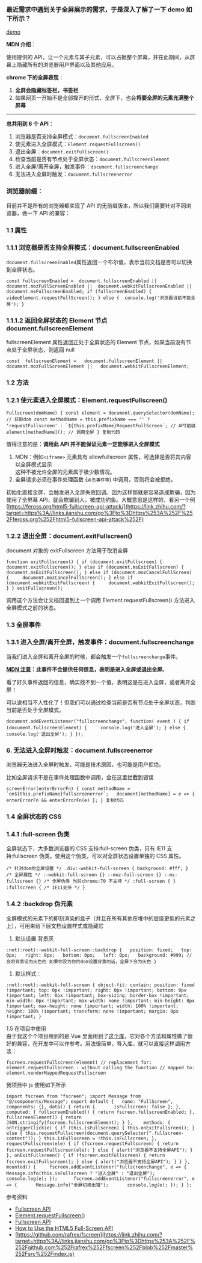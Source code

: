 ### 最近需求中遇到关于全屏展示的需求，于是深入了解了一下 demo 如下所示？

[demo](https://link.zhihu.com/?target=https%3A//links.jianshu.com/go%3Fto%3Dhttps%253A%252F%252Fcodepen.io%252Fpengxiaohui00%252Fpen%252FNWPjYyJ)

**MDN 介绍**：

使用提供的 API，让一个元素与其子元素，可以占据整个屏幕，并在此期间，从屏幕上隐藏所有的浏览器用户界面以及其他应用。

**chrome 下的全屏表现**：

1. **全屏会隐藏标签栏，书签栏**
2. 如果网页一开始不是全部撑开的形式，全屏下，也会**将要全屏的元素充满整个屏幕**

***

**总共用到 6 个 API**：

1. 浏览器是否支持全屏模式：`document.fullscreenEnabled`
2. 使元素进入全屏模式：`Element.requestFullscreen()`
3. 退出全屏：`document.exitFullscreen()`
4. 检查当前是否有节点处于全屏状态：`document.fullscreenElement`
5. 进入全屏/离开全屏，触发事件：`document.fullscreenchange`
6. 无法进入全屏时触发：`document.fullscreenerror`

### 浏览器前缀：

目前并不是所有的浏览器都实现了 API 的无前缀版本，所以我们需要针对不同浏览器，做一下 API 的兼容：

### 1.1 属性

### 1.1.1 浏览器是否支持全屏模式：document.fullscreenEnabled

`document.fullscreenEnabled`属性返回一个布尔值，表示当前文档是否可以切换到全屏状态。

```
const fullscreenEnabled =  document.fullscreenEnabled ||  document.mozFullScreenEnabled ||  document.webkitFullscreenEnabled ||  document.msFullscreenEnabled; if (fullscreenEnabled) {  videoElement.requestFullScreen(); } else {  console.log('浏览器当前不能全屏'); } 
```

### 1.1.1.2 返回全屏状态的 Element 节点 document.fullscreenElement

fullscreenElement 属性返回正处于全屏状态的 Element 节点，如果当前没有节点处于全屏状态，则返回 null

```
const  fullscreenElement =   document.fullscreenElement ||   document.mozFullScreenElement ||   document.webkitFullscreenElement; 
```

### 1.2 方法

### 1.2.1 使元素进入全屏模式：Element.requestFullscreen()

```
Fullscreen(domName) { const element = document.querySelector(domName); // 获取dom const methodName = this.prefixName === '' ? 'requestFullscreen' : `${this.prefixName}RequestFullScreen`; // API前缀   element[methodName](); // 调用全屏 } 复制代码 
```

值得注意的是：**调用此 API 并不能保证元素一定能够进入全屏模式**

1. MDN：例如`<iframe>` 元素具有 allowfullscreen 属性，可选择是否将其内容以全屏模式显示\
   这种不被允许全屏的元素属于极少数情况。
2. 全屏请求必须在事件处理函数 (`点击事件等`) 中调用，否则将会被拒绝。

初始化直接全屏，会触发进入全屏失败回调。因为这样那就是容易造成欺骗，因为使用了全屏幕 API，就会欺骗到人，被成功钓鱼。大概意思是这样的，看另一个例[https://feross.org/html5-fullscreen-api-attack/](https://link.zhihu.com/?target=https%3A//links.jianshu.com/go%3Fto%3Dhttps%253A%252F%252Ffeross.org%252Fhtml5-fullscreen-api-attack%252F)

### 1.2.2 退出全屏：document.exitFullscreen()

document 对象的 exitFullscreen 方法用于取消全屏

```
function exitFullscreen() { if (document.exitFullscreen) {     document.exitFullscreen(); } else if (document.msExitFullscreen) {     document.msExitFullscreen(); } else if (document.mozCancelFullScreen) {     document.mozCancelFullScreen(); } else if (document.webkitExitFullscreen) {     document.webkitExitFullscreen(); } } exitFullscreen(); 
```

调用这个方法会让文档回退到上一个调用 Element.requestFullscreen() 方法进入全屏模式之前的状态。

### 1.3 全屏事件

### 1.3.1 进入全屏/离开全屏，触发事件：document.fullscreenchange

当我们进入全屏和离开全屏的时候，都会触发一个`fullscreenchange`事件。

**[MDN 注意](https://link.zhihu.com/?target=https%3A//links.jianshu.com/go%3Fto%3Dhttps%253A%252F%252Fdeveloper.mozilla.org%252Fzh-CN%252Fdocs%252FWeb%252FAPI%252FFullscreen_API%2523%2525E9%252580%25259A%2525E7%25259F%2525A5)：此事件不会提供任何信息，表明是进入全屏或退出全屏**。

看了好久事件返回的信息，确实找不到一个值，表明这是在进入全屏，或者离开全屏！

可以说相当不人性化了！但我们可以通过检查当前是否有节点处于全屏状态，判断当前是否处于全屏模式。

```
document.addEventListener("fullscreenchange", function( event ) { if (document.fullscreenElement) {     console.log('进入全屏'); } else {     console.log('退出全屏'); } }); 
```

### 6. 无法进入全屏时触发：document.fullscreenerror

浏览器无法进入全屏时触发，可能是技术原因，也可能是用户拒绝。

比如全屏请求不是在事件处理函数中调用，会在这里拦截到错误

```
screenError(enterErrorFn) { const methodName = `on${this.prefixName}fullscreenerror`;   document[methodName] = e => {     enterErrorFn && enterErrorFn(e) }; } 复制代码 
```

### 1.4 全屏状态的 CSS

### 1.4.1 :full-screen 伪类

全屏状态下，大多数浏览器的 CSS 支持:full-screen 伪类，只有 IE11 支持:fullscreen 伪类。使用这个伪类，可以对全屏状态设置单独的 CSS 属性。

```
/* 针对dom的全屏设置 */ .div:-webkit-full-screen { background: #fff; } /* 全屏属性 */ :-webkit-full-screen {} :-moz-full-screen {} :-ms-fullscreen {} /* 全屏伪类 当前chrome:70 不支持 */ :full-screen { } :fullscreen { /* IE11支持 */ } 
```

### 1.4.2 :backdrop 伪元素

全屏模式的元素下的即刻渲染的盒子（并且在所有其他在堆中的层级更低的元素之上），可用来给下层文档设置样式或隐藏它

1. 默认设置 背景灰

```
:not(:root):-webkit-full-screen::backdrop {   position: fixed;   top: 0px;   right: 0px;   bottom: 0px;   left: 0px;   background: #999; // 会将背景设为灰色的 如果你没为你的dom设置背景的话，全屏下会为灰色 } 
```

1. 默认样式：

```
:not(:root):-webkit-full-screen { object-fit: contain; position: fixed !important; top: 0px !important; right: 0px !important; bottom: 0px !important; left: 0px !important; box-sizing: border-box !important; min-width: 0px !important; max-width: none !important; min-height: 0px !important; max-height: none !important; width: 100% !important; height: 100% !important; transform: none !important; margin: 0px !important; } 
```

1.5 在项目中使用\
由于我这个个项目用到的是 Vue 里面用到了[这个库](https://link.zhihu.com/?target=https%3A//links.jianshu.com/go%3Fto%3Dhttps%253A%252F%252Fgithub.com%252Frafrex%252Ffscreen)，它对各个方法和属性做了很好的兼容，在开发中可以作参考。用法很简单，导入库，就可以直接这样调用方法：

```
fscreen.requestFullscreen(element) // replacement for: element.requestFullscreen - without calling the function // mapped to: element.vendorMappedRequestFullscreen 
```

我项目中 js 使用如下所示

```
import fscreen from "fscreen"; import Message from "@/components/Message"; export default {   name: "FullScreen",   components: {}, data() { return {       isFullscreen: false }; },    computed: { fullscreenEnabled() { return fscreen.fullscreenEnabled; }, fullscreenElement() { return JSON.stringify(fscreen.fullscreenElement); } },    methods: { onTriggerClick(e) { if (this.isFullscreen) { this.onExitFullsreen(); } else { this.requestFullscreen(document.querySelector(".fullscreen-content")); } this.isFullscreen = !this.isFullscreen; }, requestFullscreen(ele) { if (fscreen.requestFullscreen) { return fscreen.requestFullscreen(ele); } else { alert("浏览器不支持全屏API"); } }, onExitFullsreen() { if (fscreen.exitFullscreen) { return fscreen.exitFullscreen(); } else { alert("浏览器不支持全屏API"); } } }, mounted() {     fscreen.addEventListener("fullscreenchange", e => {       Message.info(this.isFullscreen ? "进入全屏" : "退出全屏");       console.log(e); });      fscreen.addEventListener("fullscreenerror", e => {       Message.info("全屏切换出错");       console.log(e); }); } }; 
```

参考资料

* [Fullscreen API](https://link.zhihu.com/?target=https%3A//links.jianshu.com/go%3Fto%3Dhttps%253A%252F%252Fdeveloper.mozilla.org%252Fen-US%252Fdocs%252FWeb%252FAPI%252FFullscreen_API)
* [Element.requestFullscreen()](https://link.zhihu.com/?target=https%3A//links.jianshu.com/go%3Fto%3Dhttps%253A%252F%252Fdeveloper.mozilla.org%252Fzh-CN%252Fdocs%252FWeb%252FAPI%252FElement%252FrequestFullScreen)
* [Fullscreen API](https://link.zhihu.com/?target=https%3A//links.jianshu.com/go%3Fto%3Dhttps%253A%252F%252Ffullscreen.spec.whatwg.org%252F)
* [How to Use the HTML5 Full-Screen API](https://link.zhihu.com/?target=https%3A//links.jianshu.com/go%3Fto%3Dhttps%253A%252F%252Fwww.sitepoint.com%252Fhtml5-full-screen-api%252F)
* [https://github.com/rafrex/fscreen](https://link.zhihu.com/?target=https%3A//links.jianshu.com/go%3Fto%3Dhttps%253A%252F%252Fgithub.com%252Frafrex%252Ffscreen%252Fblob%252Fmaster%252Fsrc%252Findex.js)
